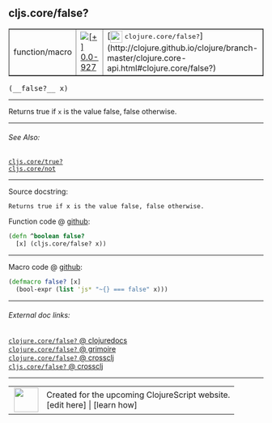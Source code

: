 ## cljs.core/false?



 <table border="1">
<tr>
<td>function/macro</td>
<td><a href="https://github.com/cljsinfo/cljs-api-docs/tree/0.0-927"><img valign="middle" alt="[+] 0.0-927" title="Added in 0.0-927" src="https://img.shields.io/badge/+-0.0--927-lightgrey.svg"></a> </td>
<td>
[<img height="24px" valign="middle" src="http://i.imgur.com/1GjPKvB.png"> <samp>clojure.core/false?</samp>](http://clojure.github.io/clojure/branch-master/clojure.core-api.html#clojure.core/false?)
</td>
</tr>
</table>


 <samp>
(__false?__ x)<br>
</samp>

---

Returns true if `x` is the value false, false otherwise.



---


###### See Also:

[`cljs.core/true?`](../cljs.core/trueQMARK.md)<br>
[`cljs.core/not`](../cljs.core/not.md)<br>

---


Source docstring:

```
Returns true if x is the value false, false otherwise.
```


Function code @ [github](https://github.com/clojure/clojurescript/blob/r1889/src/cljs/cljs/core.cljs#L1164-L1166):

```clj
(defn ^boolean false?
  [x] (cljs.core/false? x))
```

<!--
Repo - tag - source tree - lines:

 <pre>
clojurescript @ r1889
└── src
    └── cljs
        └── cljs
            └── <ins>[core.cljs:1164-1166](https://github.com/clojure/clojurescript/blob/r1889/src/cljs/cljs/core.cljs#L1164-L1166)</ins>
</pre>

-->

---

Macro code @ [github](https://github.com/clojure/clojurescript/blob/r1889/src/clj/cljs/core.clj#L231-L232):

```clj
(defmacro false? [x]
  (bool-expr (list 'js* "~{} === false" x)))
```

<!--
Repo - tag - source tree - lines:

 <pre>
clojurescript @ r1889
└── src
    └── clj
        └── cljs
            └── <ins>[core.clj:231-232](https://github.com/clojure/clojurescript/blob/r1889/src/clj/cljs/core.clj#L231-L232)</ins>
</pre>
-->

---


###### External doc links:

[`clojure.core/false?` @ clojuredocs](http://clojuredocs.org/clojure.core/false_q)<br>
[`clojure.core/false?` @ grimoire](http://conj.io/store/v1/org.clojure/clojure/1.7.0-beta3/clj/clojure.core/false%3F/)<br>
[`clojure.core/false?` @ crossclj](http://crossclj.info/fun/clojure.core/false%3F.html)<br>
[`cljs.core/false?` @ crossclj](http://crossclj.info/fun/cljs.core.cljs/false%3F.html)<br>

---

 <table>
<tr><td>
<img valign="middle" align="right" width="48px" src="http://i.imgur.com/Hi20huC.png">
</td><td>
Created for the upcoming ClojureScript website.<br>
[edit here] | [learn how]
</td></tr></table>

[edit here]:https://github.com/cljsinfo/cljs-api-docs/blob/master/cljsdoc/cljs.core/falseQMARK.cljsdoc
[learn how]:https://github.com/cljsinfo/cljs-api-docs/wiki/cljsdoc-files

<!--

This information was too distracting to show to readers, but I'll leave it
commented here since it is helpful to:

- pretty-print the data used to generate this document
- and show how to retrieve that data



The API data for this symbol:

```clj
{:description "Returns true if `x` is the value false, false otherwise.",
 :return-type boolean,
 :ns "cljs.core",
 :name "false?",
 :signature ["[x]"],
 :history [["+" "0.0-927"]],
 :type "function/macro",
 :related ["cljs.core/true?" "cljs.core/not"],
 :full-name-encode "cljs.core/falseQMARK",
 :source {:code "(defn ^boolean false?\n  [x] (cljs.core/false? x))",
          :title "Function code",
          :repo "clojurescript",
          :tag "r1889",
          :filename "src/cljs/cljs/core.cljs",
          :lines [1164 1166]},
 :extra-sources [{:code "(defmacro false? [x]\n  (bool-expr (list 'js* \"~{} === false\" x)))",
                  :title "Macro code",
                  :repo "clojurescript",
                  :tag "r1889",
                  :filename "src/clj/cljs/core.clj",
                  :lines [231 232]}],
 :full-name "cljs.core/false?",
 :clj-symbol "clojure.core/false?",
 :docstring "Returns true if x is the value false, false otherwise."}

```

Retrieve the API data for this symbol:

```clj
;; from Clojure REPL
(require '[clojure.edn :as edn])
(-> (slurp "https://raw.githubusercontent.com/cljsinfo/cljs-api-docs/catalog/cljs-api.edn")
    (edn/read-string)
    (get-in [:symbols "cljs.core/false?"]))
```

-->
